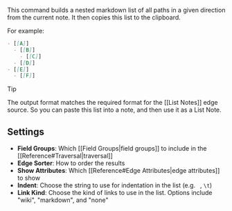 This command builds a nested markdown list of all paths in a given direction from the current note. It then copies this list to the clipboard.

For example:

```md
- [[A]]
  - [[B]]
    - [[C]]
  - [[D]]
- [[E]]
  - [[F]]
```

> [!TIP]
> The output format matches the required format for the [[List Notes]] edge source. So you can paste this list into a note, and then use it as a List Note.

## Settings

- **Field Groups**: Which [[Field Groups|field groups]] to include in the [[Reference#Traversal|traversal]]
- **Edge Sorter**: How to order the results
- **Show Attributes**: Which [[Reference#Edge Attributes|edge attributes]] to show
- **Indent**: Choose the string to use for indentation in the list (e.g. ` `, `\t`)
- **Link Kind**: Choose the kind of links to use in the list. Options include "wiki", "markdown", and "none"
